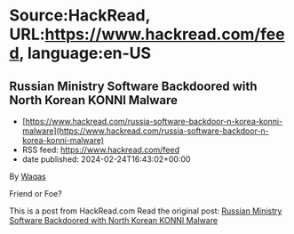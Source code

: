 # Source:HackRead, URL:https://www.hackread.com/feed, language:en-US

## Russian Ministry Software Backdoored with North Korean KONNI Malware
 - [https://www.hackread.com/russia-software-backdoor-n-korea-konni-malware](https://www.hackread.com/russia-software-backdoor-n-korea-konni-malware)
 - RSS feed: https://www.hackread.com/feed
 - date published: 2024-02-24T16:43:02+00:00

<p>By <a href="https://www.hackread.com/author/hackread/" rel="nofollow">Waqas</a></p>
<p>Friend or Foe?</p>
<p>This is a post from HackRead.com Read the original post: <a href="https://www.hackread.com/russia-software-backdoor-n-korea-konni-malware/" rel="nofollow">Russian Ministry Software Backdoored with North Korean KONNI Malware</a></p>

